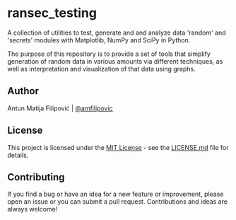 # ransec_testing

A collection of utilities to test, generate and and analyze data 'random' and 'secrets' modules with Matplotlib, NumPy and SciPy in Python.

The purpose of this repository is to provide a set of tools that simplify generation of random data in various amounts via different techniques, as well as interpretation and visualization of that data using graphs.

## Author

Antun Matija Filipović | [@amfilipovic](https://github.com/amfilipovic)

## License

This project is licensed under the [MIT License](https://opensource.org/license/mit/) - see the [LICENSE.md](LICENSE.md) file for details.

## Contributing

If you find a bug or have an idea for a new feature or improvement, please open an issue or you can submit a pull request. Contributions and ideas are always welcome!
